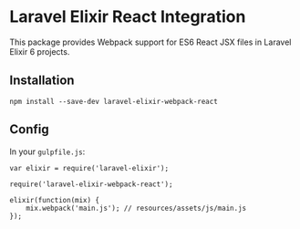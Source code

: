 # Laravel Elixir React Integration

This package provides Webpack support for ES6 React JSX files in Laravel Elixir 6 projects.

## Installation

```
npm install --save-dev laravel-elixir-webpack-react
```

## Config

In your `gulpfile.js`:

```
var elixir = require('laravel-elixir');

require('laravel-elixir-webpack-react');

elixir(function(mix) {
    mix.webpack('main.js'); // resources/assets/js/main.js
});
```
